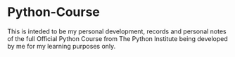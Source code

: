 # Python-Course
This is inteded to be my personal development, records and personal notes of the full Official Python Course from The Python Institute being developed by me for my learning purposes only.
